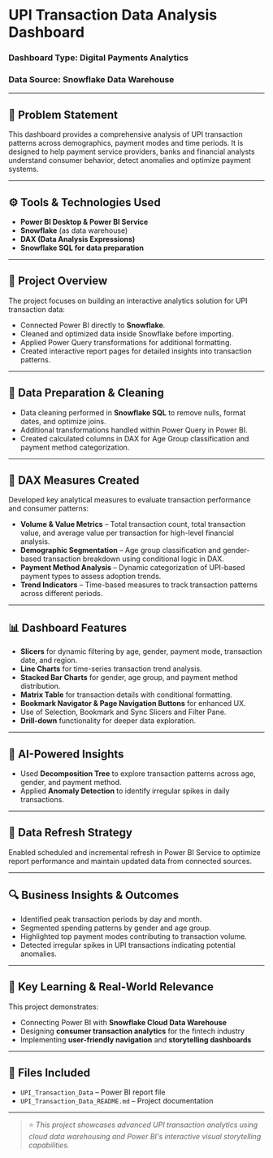 # UPI Transaction Data Analysis Dashboard

### Dashboard Type: Digital Payments Analytics  
### Data Source: Snowflake Data Warehouse  
---

## 📝 Problem Statement

This dashboard provides a comprehensive analysis of UPI transaction patterns across demographics, payment modes and time periods. It is designed to help payment service providers, banks and financial analysts understand consumer behavior, detect anomalies and optimize payment systems.

---

## ⚙️ Tools & Technologies Used

- **Power BI Desktop & Power BI Service**
- **Snowflake** (as data warehouse)
- **DAX (Data Analysis Expressions)**
- **Snowflake SQL for data preparation**

---

## 🔄 Project Overview

The project focuses on building an interactive analytics solution for UPI transaction data:
- Connected Power BI directly to **Snowflake**.
- Cleaned and optimized data inside Snowflake before importing.
- Applied Power Query transformations for additional formatting.
- Created interactive report pages for detailed insights into transaction patterns.
  
---

## 🧼 Data Preparation & Cleaning

- Data cleaning performed in **Snowflake SQL** to remove nulls, format dates, and optimize joins.
- Additional transformations handled within Power Query in Power BI.
- Created calculated columns in DAX for Age Group classification and payment method categorization.

---

## 🧮 DAX Measures Created

Developed key analytical measures to evaluate transaction performance and consumer patterns:

- **Volume & Value Metrics** – Total transaction count, total transaction value, and average value per transaction for high-level financial analysis.
- **Demographic Segmentation** – Age group classification and gender-based transaction breakdown using conditional logic in DAX.
- **Payment Method Analysis** – Dynamic categorization of UPI-based payment types to assess adoption trends.
- **Trend Indicators** – Time-based measures to track transaction patterns across different periods.
---

## 📊 Dashboard Features

- **Slicers** for dynamic filtering by age, gender, payment mode, transaction date, and region.
- **Line Charts** for time-series transaction trend analysis.
- **Stacked Bar Charts** for gender, age group, and payment method distribution.
- **Matrix Table** for transaction details with conditional formatting.
- **Bookmark Navigator & Page Navigation Buttons** for enhanced UX.
- Use of Selection, Bookmark and Sync Slicers and Filter Pane.
- **Drill-down** functionality for deeper data exploration.

---
## 🧠 AI-Powered Insights

- Used **Decomposition Tree** to explore transaction patterns across age, gender, and payment method.
- Applied **Anomaly Detection** to identify irregular spikes in daily transactions.

---
## 🔄 Data Refresh Strategy

Enabled scheduled and incremental refresh in Power BI Service to optimize report performance and maintain updated data from connected sources.

---

## 🔍 Business Insights & Outcomes

- Identified peak transaction periods by day and month.
- Segmented spending patterns by gender and age group.
- Highlighted top payment modes contributing to transaction volume.
- Detected irregular spikes in UPI transactions indicating potential anomalies.

---

## 📌 Key Learning & Real-World Relevance

This project demonstrates:
- Connecting Power BI with **Snowflake Cloud Data Warehouse**
- Designing **consumer transaction analytics** for the fintech industry
- Implementing **user-friendly navigation** and **storytelling dashboards**

---

## 📁 Files Included

- `UPI_Transaction_Data` – Power BI report file  
- `UPI_Transaction_Data_README.md` – Project documentation 

---

> ⭐ *This project showcases advanced UPI transaction analytics using cloud data warehousing and Power BI's interactive visual storytelling capabilities.*

